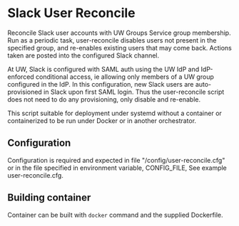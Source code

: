 # Slack User Reconcile

Reconcile Slack user accounts with UW Groups Service group membership. Run as a periodic task, user-reconcile disables users not present in the specified group, and re-enables existing users that may come back. Actions taken are posted into the configured Slack channel.

At UW, Slack is configured with SAML auth using the UW IdP and IdP-enforced conditional access, ie allowing only members of a UW group configured in the IdP. In this configuration, new Slack users are auto-provisioned in Slack upon first SAML login. Thus the user-reconcile script does not need to do any provisioning, only disable and re-enable.

This script suitable for deployment under systemd without a container or containerized to be run under Docker or in another orchestrator.

## Configuration
Configuration is required and expected in file "/config/user-reconcile.cfg" or in the file specified in environment variable, CONFIG_FILE, See example user-reconcile.cfg.

## Building container
Container can be built with `docker` command and the supplied Dockerfile.
